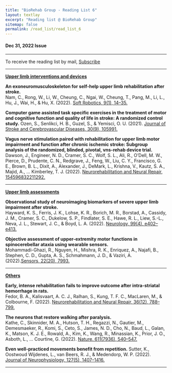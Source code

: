 ```yaml
---
title: "BioRehab Group - Reading List 6"
layout: textlay
excerpt: "Reading list @ BioRehab Group"
sitemap: false
permalink: /read_list/read_list_6
---
```


#### Dec 31, 2022 Issue 

---

To receive the reading list by mail, <a href="https://forms.gle/tnrR7bbEnf3SqjmLA"> Subscribe</a>

---

<b> <ins> Upper limb interventions and devices </ins> </b>

**An exoneuromusculoskeleton for self-help upper limb rehabilitation after stroke.** <br> Nam, C., Rong, W., Li, W., Cheung, C., Ngai, W., Cheung, T., Pang, M., Li, L., Hu, J., Wai, H., & Hu, X. (2022). [Soft Robotics, 9(1), 14–35.](https://doi.org/10.1089/soro.2020.0090) 

**Computer game assisted task specific exercises in the treatment of motor and cognitive function and quality of life in stroke: A randomized control study.** Ozen, S., Senlikci, H. B., Guzel, S., & Yemisci, O. U. (2021). [Journal of Stroke and Cerebrovascular Diseases, 30(9), 105991.](https://doi.org/10.1016/j.jstrokecerebrovasdis.2021.105991) 

**Vagus nerve stimulation paired with rehabilitation for upper limb motor impairment and function after chronic ischemic stroke: Subgroup analysis of the randomized, blinded, pivotal, vns-rehab device trial.** Dawson, J., Engineer, N. D., Cramer, S. C., Wolf, S. L., Ali, R., O’Dell, M. W., Pierce, D., Prudente, C. N., Redgrave, J., Feng, W., Liu, C. Y., Francisco, G. E., Brown, B. L., Dixit, A., Alexander, J., DeMark, L., Krishna, V., Kautz, S. A., Majid, A., … Kimberley, T. J. (2022). [Neurorehabilitation and Neural Repair, 154596832211292.](https://doi.org/10.1177/15459683221129274) 

---

<b> <ins> Upper limb assessments </ins> </b>

**Observational study of neuroimaging biomarkers of severe upper limb impairment after stroke.** <br> Hayward, K. S., Ferris, J. K., Lohse, K. R., Borich, M. R., Borstad, A., Cassidy, J. M., Cramer, S. C., Dukelow, S. P., Findlater, S. E., Hawe, R. L., Liew, S.-L., Neva, J. L., Stewart, J. C., & Boyd, L. A. (2022). [Neurology, 99(4), e402–e413.](https://doi.org/10.1212/WNL.0000000000200517) 

**Objective assessment of upper-extremity motor functions in spinocerebellar ataxia using wearable sensors.** <br> Mohammadi-Ghazi, R., Nguyen, H., Mishra, R. K., Enriquez, A., Najafi, B., Stephen, C. D., Gupta, A. S., Schmahmann, J. D., & Vaziri, A. (2022).[Sensors, 22(20), 7993.](https://doi.org/10.3390/s22207993)

---

<b> <ins> Others </ins> </b>

**Early, intense rehabilitation fails to improve outcome after intra-striatal hemorrhage in rats.** <br> Fedor, B. A., Kalisvaart, A. C. J., Ralhan, S., Kung, T. F. C., MacLaren, M., & Colbourne, F. (2022). [Neurorehabilitation and Neural Repair, 36(12), 788–799.](https://doi.org/10.1177/15459683221137342) 

**The neurons that restore walking after paralysis.** <br> Kathe, C., Skinnider, M. A., Hutson, T. H., Regazzi, N., Gautier, M., Demesmaeker, R., Komi, S., Ceto, S., James, N. D., Cho, N., Baud, L., Galan, K., Matson, K. J. E., Rowald, A., Kim, K., Wang, R., Minassian, K., Prior, J. O., Asboth, L., … Courtine, G. (2022). [Nature, 611(7936), 540–547.](https://doi.org/10.1038/s41586-022-05385-7) 

**Even well-practiced movements benefit from repetition.** Sutter, K., Oostwoud Wijdenes, L., van Beers, R. J., & Medendorp, W. P. (2022). [Journal of Neurophysiology, 127(5), 1407–1416.](https://doi.org/10.1152/jn.00003.2022)

---

 